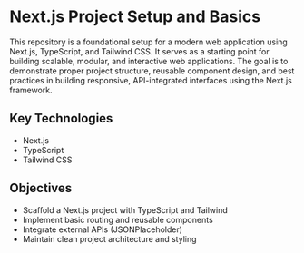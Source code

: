 # Next.js Project Setup and Basics

This repository is a foundational setup for a modern web application using Next.js, TypeScript, and Tailwind CSS. It serves as a starting point for building scalable, modular, and interactive web applications. The goal is to demonstrate proper project structure, reusable component design, and best practices in building responsive, API-integrated interfaces using the Next.js framework.

## Key Technologies
- Next.js
- TypeScript
- Tailwind CSS

## Objectives
- Scaffold a Next.js project with TypeScript and Tailwind
- Implement basic routing and reusable components
- Integrate external APIs (JSONPlaceholder)
- Maintain clean project architecture and styling
